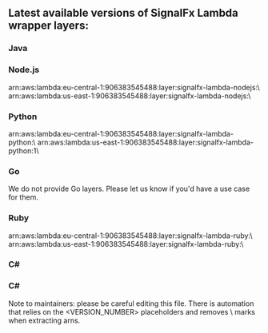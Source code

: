 <h2>Latest available versions of SignalFx Lambda wrapper layers:</h2>

<h3>Java</h3> 
<h3>Node.js</h3>  
arn:aws:lambda:eu-central-1:906383545488:layer:signalfx-lambda-nodejs:<VERSION_NUMBER>\
arn:aws:lambda:us-east-1:906383545488:layer:signalfx-lambda-nodejs:<VERSION_NUMBER>\
<h3>Python</h3>
arn:aws:lambda:eu-central-1:906383545488:layer:signalfx-lambda-python:<VERSION_NUMBER>\
arn:aws:lambda:us-east-1:906383545488:layer:signalfx-lambda-python:1<VERSION_NUMBER>\
<h3>Go</h3>
We do not provide Go layers. 
Please let us know if you'd have a use case for them. 
<h3>Ruby</h3> 
arn:aws:lambda:eu-central-1:906383545488:layer:signalfx-lambda-ruby:<VERSION_NUMBER>\
arn:aws:lambda:us-east-1:906383545488:layer:signalfx-lambda-ruby:<VERSION_NUMBER>\
<h3>C#</h3> 


<h3>C#</h3> 

Note to maintainers: please be careful editing this file. 
There is automation that relies on the <VERSION_NUMBER> placeholders and removes \\ marks when extracting arns.
